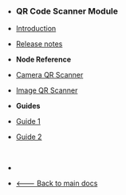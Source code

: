 -   <h3>QR Code Scanner Module</h3>

-   [Introduction](modules/qr-scanner/)
-   [Release notes](modules/qr-scanner/release-notes.md)
    <br>

-   **Node Reference**

-   [Camera QR Scanner](modules/qr-scanner/nodes/camera-qr-scanner/)
-   [Image QR Scanner](modules/qr-scanner/nodes/image-qr-scanner/)
    <br/>

-   **Guides**
-   [Guide 1](modules/mapbox/guides/setting-up/)
-   [Guide 2](modules/mapbox/guides/interacting/)

    <br/>


-   &nbsp;
-   [🡐 Back to main docs](/modules/modules)
